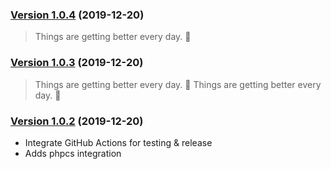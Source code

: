 ### [Version 1.0.4](https://github.com/Codeinwp/gutenberg-css/compare/v1.0.3...v1.0.4) (2019-12-20)

> Things are getting better every day. :rocket:

### [Version 1.0.3](https://github.com/Codeinwp/gutenberg-css/compare/v1.0.2...v1.0.3) (2019-12-20)

> Things are getting better every day. :rocket:
> Things are getting better every day. :rocket:

### [Version 1.0.2](https://github.com/Codeinwp/gutenberg-css/compare/v1.0.1...v1.0.2) (2019-12-20)

* Integrate GitHub Actions for testing & release
* Adds phpcs integration
